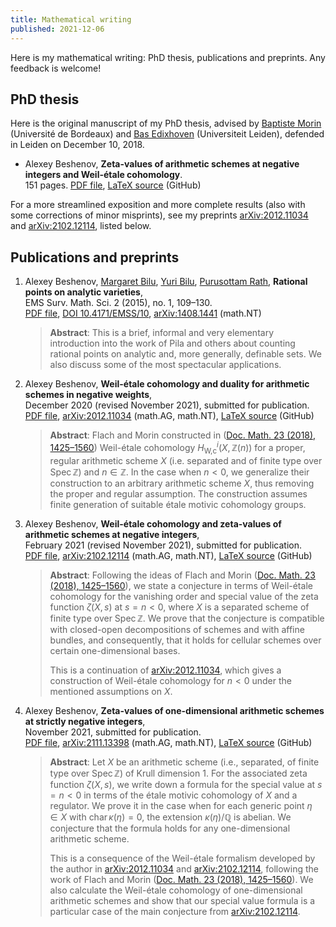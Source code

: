 ```yaml
---
title: Mathematical writing
published: 2021-12-06
---
```


Here is my mathematical writing: PhD thesis, publications and preprints.
Any feedback is welcome!


## PhD thesis

Here is the original manuscript of my PhD thesis, advised by
[Baptiste Morin](https://www.math.u-bordeaux.fr/~bmorin/) (Université de Bordeaux)
and
[Bas Edixhoven](http://www.math.leidenuniv.nl/~edix/) (Universiteit Leiden),
defended in Leiden on December 10, 2018.

* Alexey Beshenov,
  **Zeta-values of arithmetic schemes at negative integers and Weil-étale cohomology**.<br>
  151 pages.
  [PDF file](/these/thesis-26-11-2018.pdf),
  [LaTeX source](https://github.com/alexey-beshenov/weil-etale-thesis) (GitHub)

For a more streamlined exposition and more complete results
(also with some corrections of minor misprints), see my preprints
[arXiv:2012.11034](https://arxiv.org/abs/2012.11034)
and
[arXiv:2102.12114](https://arxiv.org/abs/2102.12114),
listed below.


## Publications and preprints

1. Alexey Beshenov,
   [Margaret Bilu](https://pub.ist.ac.at/~mbilu/),
   [Yuri Bilu](https://www.math.u-bordeaux.fr/~ybilu/),
   [Purusottam Rath](https://www.cmi.ac.in/people/fac-profile.php?id=rath),
   **Rational points on analytic varieties**,<br>
   EMS Surv. Math. Sci. 2 (2015), no. 1, 109–130.<br>
   [PDF file](/papers/EMS-Surv-rational-points-2015.pdf),
   [DOI 10.4171/EMSS/10](https://doi.org/10.4171/EMSS/10),
   [arXiv:1408.1441](https://arxiv.org/abs/1408.1441) (math.NT)

   > **Abstract**: This is a brief, informal and very elementary
   > introduction into the work of Pila and others about counting rational
   > points on analytic and, more generally, definable sets. We also discuss
   > some of the most spectacular applications.

2. Alexey Beshenov,
   **Weil-étale cohomology and duality for arithmetic schemes in negative weights**,<br>
   December 2020 (revised November 2021), submitted for publication.<br>
   [PDF file](/papers/beshenov-weil-etale-cohomology.pdf),
   [arXiv:2012.11034](https://arxiv.org/abs/2012.11034) (math.AG, math.NT),
   [LaTeX source](https://github.com/alexey-beshenov/weil-etale) (GitHub)

   > **Abstract**:
   > Flach and Morin constructed in
   > (<a href="https://doi.org/10.25537/dm.2018v23.1425-1560">Doc. Math. 23 (2018), 1425–1560</a>)
   > Weil-étale cohomology $H^i_\text{W,c} (X, \mathbb{Z} (n))$ for a proper,
   > regular arithmetic scheme $X$ (i.e. separated and of finite type over
   > $\operatorname{Spec} \mathbb{Z}$) and $n \in \mathbb{Z}$. In the case when
   > $n < 0$, we generalize their construction to an arbitrary arithmetic scheme
   > $X$, thus removing the proper and regular assumption. The construction
   > assumes finite generation of suitable étale motivic cohomology groups.


3. Alexey Beshenov,
   **Weil-étale cohomology and zeta-values of arithmetic schemes at negative integers**,<br>
   February 2021 (revised November 2021), submitted for publication.<br>
   [PDF file](/papers/beshenov-weil-etale-zeta-values.pdf),
   [arXiv:2102.12114](https://arxiv.org/abs/2102.12114) (math.AG, math.NT),
   [LaTeX source](https://github.com/alexey-beshenov/weil-etale) (GitHub)

   > **Abstract**:
   > Following the ideas of Flach and Morin
   > (<a href="https://doi.org/10.25537/dm.2018v23.1425-1560">Doc. Math. 23 (2018), 1425–1560</a>),
   > we state a conjecture in terms of Weil-étale cohomology for the vanishing
   > order and special value of the zeta function $\zeta (X,s)$ at $s = n < 0$,
   > where $X$ is a separated scheme of finite type over
   > $\operatorname{Spec} \mathbb{Z}$. We prove that the conjecture is
   > compatible with closed-open decompositions of schemes and with affine
   > bundles, and consequently, that it holds for cellular schemes over certain
   > one-dimensional bases.
   >
   > This is a continuation of
   > [arXiv:2012.11034](https://arxiv.org/abs/2012.11034), which gives a
   > construction of Weil-étale cohomology for $n < 0$ under the mentioned
   > assumptions on $X$.

4. Alexey Beshenov,
   **Zeta-values of one-dimensional arithmetic schemes at strictly negative integers**,<br>
   November 2021, submitted for publication.<br>
   [PDF file](/papers/beshenov-weil-etale-1-dim.pdf),
   [arXiv:2111.13398](https://arxiv.org/abs/2111.13398) (math.AG, math.NT),
   [LaTeX source](https://github.com/alexey-beshenov/weil-etale) (GitHub)

   > **Abstract**:
   > Let $X$ be an arithmetic scheme (i.e., separated, of finite type over
   > $\operatorname{Spec} \mathbb{Z}$) of Krull dimension $1$. For the
   > associated zeta function $\zeta (X,s)$, we write down a formula for the
   > special value at $s = n < 0$ in terms of the étale motivic cohomology
   > of $X$ and a regulator. We prove it in the case when for each generic point
   > $\eta \in X$ with $\operatorname{char} \kappa (\eta) = 0$, the extension
   > $\kappa (\eta)/\mathbb{Q}$ is abelian. We conjecture that the formula holds
   > for any one-dimensional arithmetic scheme.
   >
   > This is a consequence of the Weil-étale formalism developed by the author
   > in [arXiv:2012.11034](https://arxiv.org/abs/2012.11034) and
   > [arXiv:2102.12114](https://arxiv.org/abs/2102.12114), following the work of
   > Flach and Morin
   > (<a href="https://doi.org/10.25537/dm.2018v23.1425-1560">Doc. Math. 23 (2018), 1425–1560</a>).
   > We also calculate the Weil-étale cohomology of one-dimensional arithmetic
   > schemes and show that our special value formula is a particular case of the
   > main conjecture from [arXiv:2102.12114](https://arxiv.org/abs/2102.12114).

